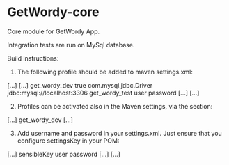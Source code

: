 GetWordy-core
========

Core module for GetWordy App.

Integration tests are run on MySql database.

Build instructions:

1. The following profile should be added to maven settings.xml:

<settings>
    [...]
    <profiles>
        [...]
        <profile>
            <id>get_wordy_dev</id>
            <activation>
                <activeByDefault>true</activeByDefault>
            </activation>
            <properties>
                <get.wordy.jdbc.driver>com.mysql.jdbc.Driver</get.wordy.jdbc.driver>
                <get.wordy.jdbc.url>jdbc:mysql://localhost:3306</get.wordy.jdbc.url>
                <get.wordy.jdbc.database>get_wordy_test</get.wordy.jdbc.database>
                <get.wordy.jdbc.username>user</get.wordy.jdbc.username>
                <get.wordy.jdbc.password>password</get.wordy.jdbc.password>
            </properties>
        </profile>
        [...]
    </profiles>
    [...]
</settings>

2. Profiles can be activated also in the Maven settings, via the <activeProfiles> section:

<settings>
    [...]
    <activeProfiles>
        <activeProfile>get_wordy_dev</activeProfile>
    </activeProfiles>
    [...]
</settings>

3. Add username and password in your settings.xml. Just ensure that you configure settingsKey in your POM:

<settings>
    [...]
    <servers>
        <server>
            <id>sensibleKey</id>
            <username>user</username>
            <password>password</password>
        </server>
        [...]
    </servers>
    [...]
</settings>